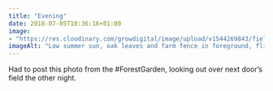 ```yaml
---
title: "Evening"
date: 2018-07-05T10:36:16+01:00
image: 
- "https://res.cloudinary.com/growdigital/image/upload/v1544269843/field-41299169140.jpg"
imageAlt: "Low summer sun, oak leaves and farm fence in foreground, flies caught in light, field to trees in background"
---
```


Had to post this photo from the #ForestGarden, looking out over next door’s field the other night.
